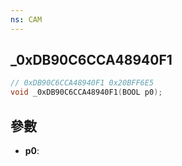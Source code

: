 ```yaml
---
ns: CAM
---
```

## _0xDB90C6CCA48940F1

```c
// 0xDB90C6CCA48940F1 0x20BFF6E5
void _0xDB90C6CCA48940F1(BOOL p0);
```


## 參數
* **p0**: 

